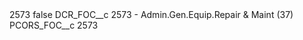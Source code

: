 <?xml version="1.0" encoding="UTF-8"?>
<CustomMetadata xmlns="http://soap.sforce.com/2006/04/metadata" xmlns:xsi="http://www.w3.org/2001/XMLSchema-instance" xmlns:xsd="http://www.w3.org/2001/XMLSchema">
    <label>2573</label>
    <protected>false</protected>
    <values>
        <field>DCR_FOC__c</field>
        <value xsi:type="xsd:string">2573 - Admin.Gen.Equip.Repair &amp; Maint (37)</value>
    </values>
    <values>
        <field>PCORS_FOC__c</field>
        <value xsi:type="xsd:string">2573</value>
    </values>
</CustomMetadata>
